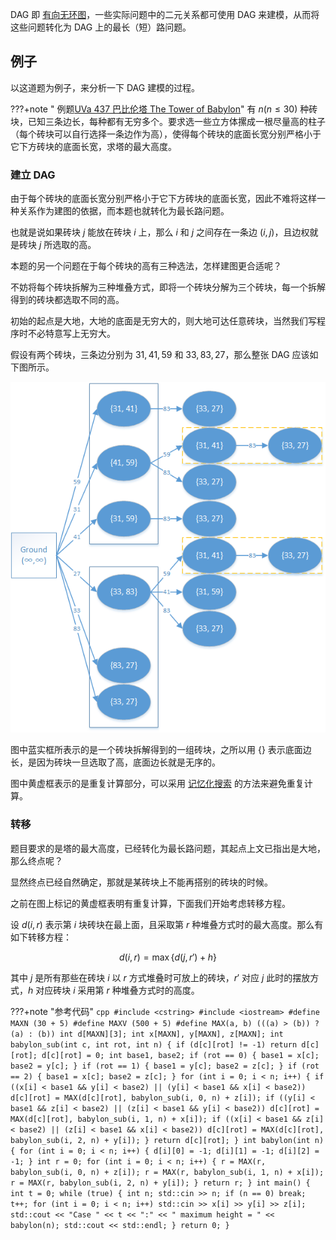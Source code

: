 DAG 即 [有向无环图](../graph/dag.md)，一些实际问题中的二元关系都可使用 DAG 来建模，从而将这些问题转化为 DAG 上的最长（短）路问题。

## 例子

以这道题为例子，来分析一下 DAG 建模的过程。

???+note " 例题[UVa 437 巴比伦塔 The Tower of Babylon](https://cn.vjudge.net/problem/UVA-437)"
    有 $n (n\leqslant 30)$ 种砖块，已知三条边长，每种都有无穷多个。要求选一些立方体摞成一根尽量高的柱子（每个砖块可以自行选择一条边作为高），使得每个砖块的底面长宽分别严格小于它下方砖块的底面长宽，求塔的最大高度。

### 建立 DAG

由于每个砖块的底面长宽分别严格小于它下方砖块的底面长宽，因此不难将这样一种关系作为建图的依据，而本题也就转化为最长路问题。

也就是说如果砖块 $j$ 能放在砖块 $i$ 上，那么 $i$ 和 $j$ 之间存在一条边 $(i, j)$，且边权就是砖块 $j$ 所选取的高。

本题的另一个问题在于每个砖块的高有三种选法，怎样建图更合适呢？

不妨将每个砖块拆解为三种堆叠方式，即将一个砖块分解为三个砖块，每一个拆解得到的砖块都选取不同的高。

初始的起点是大地，大地的底面是无穷大的，则大地可达任意砖块，当然我们写程序时不必特意写上无穷大。

假设有两个砖块，三条边分别为 $31, 41, 59$ 和 $33, 83, 27$，那么整张 DAG 应该如下图所示。

![](./images/dag-babylon.png)

图中蓝实框所表示的是一个砖块拆解得到的一组砖块，之所以用 $\{\}$ 表示底面边长，是因为砖块一旦选取了高，底面边长就是无序的。

图中黄虚框表示的是重复计算部分，可以采用 [记忆化搜索](./memo.md) 的方法来避免重复计算。

### 转移

题目要求的是塔的最大高度，已经转化为最长路问题，其起点上文已指出是大地，那么终点呢？

显然终点已经自然确定，那就是某砖块上不能再搭别的砖块的时候。

之前在图上标记的黄虚框表明有重复计算，下面我们开始考虑转移方程。

设 $d(i,r)$ 表示第 $i$ 块砖块在最上面，且采取第 $r$ 种堆叠方式时的最大高度。那么有如下转移方程：

$$
d(i, r) = \max\left\{d(j, r') + h\right\}
$$

其中 $j$ 是所有那些在砖块 $i$ 以 $r$ 方式堆叠时可放上的砖块，$r'$ 对应 $j$ 此时的摆放方式，$h$ 对应砖块 $i$ 采用第 $r$ 种堆叠方式时的高度。

???+note "参考代码"
    ```cpp
    #include <cstring>
    #include <iostream>
    #define MAXN (30 + 5)
    #define MAXV (500 + 5)
    #define MAX(a, b) (((a) > (b)) ? (a) : (b))
    int d[MAXN][3];
    int x[MAXN], y[MAXN], z[MAXN];
    int babylon_sub(int c, int rot, int n) {
      if (d[c][rot] != -1) return d[c][rot];
      d[c][rot] = 0;
      int base1, base2;
      if (rot == 0) {
        base1 = x[c];
        base2 = y[c];
      }
      if (rot == 1) {
        base1 = y[c];
        base2 = z[c];
      }
      if (rot == 2) {
        base1 = x[c];
        base2 = z[c];
      }
      for (int i = 0; i < n; i++) {
        if ((x[i] < base1 && y[i] < base2) || (y[i] < base1 && x[i] < base2))
          d[c][rot] = MAX(d[c][rot], babylon_sub(i, 0, n) + z[i]);
        if ((y[i] < base1 && z[i] < base2) || (z[i] < base1 && y[i] < base2))
          d[c][rot] = MAX(d[c][rot], babylon_sub(i, 1, n) + x[i]);
        if ((x[i] < base1 && z[i] < base2) || (z[i] < base1 && x[i] < base2))
          d[c][rot] = MAX(d[c][rot], babylon_sub(i, 2, n) + y[i]);
      }
      return d[c][rot];
    }
    int babylon(int n) {
      for (int i = 0; i < n; i++) {
        d[i][0] = -1;
        d[i][1] = -1;
        d[i][2] = -1;
      }
      int r = 0;
      for (int i = 0; i < n; i++) {
        r = MAX(r, babylon_sub(i, 0, n) + z[i]);
        r = MAX(r, babylon_sub(i, 1, n) + x[i]);
        r = MAX(r, babylon_sub(i, 2, n) + y[i]);
      }
      return r;
    }
    int main() {
      int t = 0;
      while (true) {
        int n;
        std::cin >> n;
        if (n == 0) break;
        t++;
        for (int i = 0; i < n; i++) std::cin >> x[i] >> y[i] >> z[i];
        std::cout << "Case " << t << ":"
                  << " maximum height = " << babylon(n);
        std::cout << std::endl;
      }
      return 0;
    }
    ```
